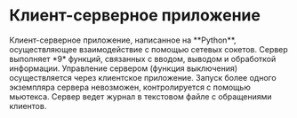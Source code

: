 <h1>Клиент-серверное приложение</h1>
Клиент-серверное приложение, написанное на **Python**, осуществляющее взаимодействие с помощью сетевых сокетов. Сервер выполняет *9* функций, связанных с вводом, выводом и обработкой информации. Управление сервером (функция выключения) осуществляется через клиентское приложение. Запуск более одного экземпляра сервера невозможен, контролируется с помощью мьютекса. Сервер ведет журнал в текстовом файле с обращениями клиентов. 
